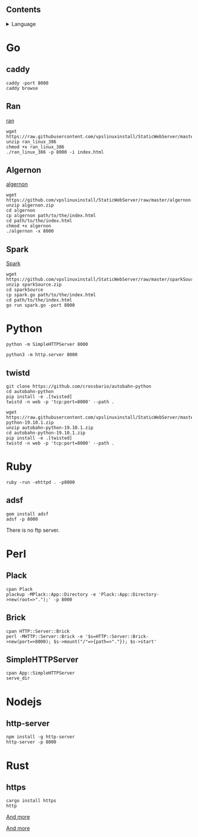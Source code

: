 ## Contents
<details><summary>Language</summary>
<p>

* **[Go](#Go)**<br/> 
       * **[caddy](#caddy)**<br />
       * **[Ran](#Ran)**<br />
       * **[Algernon](#Algernon)**<br />       
       * **[Spark](#Spark)**<br />
* **[Python](#Python)**<br />
       * **[twistd](#twistd)**<br /> 

* **[Ruby](#Ruby)**<br /> 
       * **[adsf](#adsf)**<br /> 
* **[Perl](#Perl)**<br /> 
       * **[Plack](#Plack)**<br />
       * **[Brick](#Brick)**<br />
       * **[SimpleHTTPServer](#SimpleHTTPServer)**<br />
* **[Nodejs](#Nodejs)**<br />
       * **[http-server](#http-server)**<br />
* **[Rust](#Rust)**<br /> 
       * **[https](#https)**<br />






</p>
</details> 

# Go        

## caddy        


```        
caddy -port 8000        
caddy browse        

```
      

## Ran

[ran](https://github.com/m3ng9i/ran)

```      
wget https://raw.githubusercontent.com/vpslinuxinstall/StaticWebServer/master/ran_linux_386.zip       
unzip ran_linux_386       
chmod +x ran_linux_386        
./ran_linux_386 -p 8000 -i index.html        

```
       



## Algernon        

[algernon](https://github.com/xyproto/algernon) 

```        
wget https://github.com/vpslinuxinstall/StaticWebServer/raw/master/algernon.zip        
unzip algernon.zip      
cd algernon     
cp algernon path/to/the/index.html      
cd path/to/the/index.html
chmod +x algernon        
./algernon -x 8000        

```        

 ## Spark       
 
 [Spark](https://github.com/rif/spark)       
 
 ```       
 wget https://github.com/vpslinuxinstall/StaticWebServer/raw/master/sparkSource.zip       
 unzip sparkSource.zip       
 cd sparkSource       
 cp spark.go path/to/the/index.html        
 cd path/to/the/index.html        
 go run spark.go -port 8000        
 
 ```        
 
 
 
 
 
 
 
 
 
 
 


















# Python        

`python -m SimpleHTTPServer 8000`        

`python3 -m http.server 8000`        

## twistd        

```        
git clone https://github.com/crossbario/autobahn-python        
cd autobahn-python        
pip install -e .[twisted]        
twistd -n web -p 'tcp:port=8000' --path .        

```        

```        
wget https://raw.githubusercontent.com/vpslinuxinstall/StaticWebServer/master/autobahn-python-19.10.1.zip        
unzip autobahn-python-19.10.1.zip        
cd autobahn-python-19.10.1.zip        
pip install -e .[twisted]        
twistd -n web -p 'tcp:port=8000' --path .        

```

# Ruby        

`ruby -run -ehttpd . -p8000`        

## adsf        
```        
gem install adsf        
adsf -p 8000        

```        
There is no ftp server.        


# Perl        

## Plack        

```        
cpan Plack        
plackup -MPlack::App::Directory -e 'Plack::App::Directory->new(root=>".");' -p 8000        

```        




## Brick        

```        
cpan HTTP::Server::Brick        
perl -MHTTP::Server::Brick -e '$s=HTTP::Server::Brick->new(port=>8000); $s->mount("/"=>{path=>"."}); $s->start'        

```        








## SimpleHTTPServer        

```        
cpan App::SimpleHTTPServer        
serve_dir        

```        


# Nodejs        

## http-server         

```      
npm install -g http-server        
http-server -p 8000        

```        



       













# Rust        

## https

```        
cargo install https        
http        

```        












[And more](https://gist.github.com/willurd/5720255#comment-841915)     


[And more](https://github.com/imgarylai/awesome-webservers)     







































